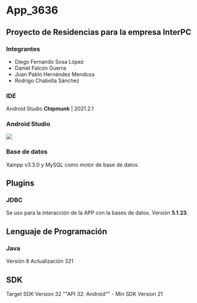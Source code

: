 # App_3636
## Proyecto de Residencias para la empresa InterPC
### Integrantes
- Diego Fernando Sosa López
- Daniel Falcón Guerra
- Juan Pablo Hernández Mendoza
- Rodrigo Chabolla Sánchez
### IDE
Android Studio **Chipmunk** | 2021.2.1
### Android Studio
![](https://i.blogs.es/68844e/androidstudioo/450_1000.jpg)
### Base de datos
Xampp v3.3.0 y MySQL como motor de base de datos.
## Plugins
### JDBC
Se uso para la interacción de la APP con la bases de datos. Versión **5.1.23**.
## Lenguaje de Programación
### Java
Versión 8 Actualización 321
## SDK
Target SDK Version 32 ""API 32: Android"" - Min SDK Version 21

